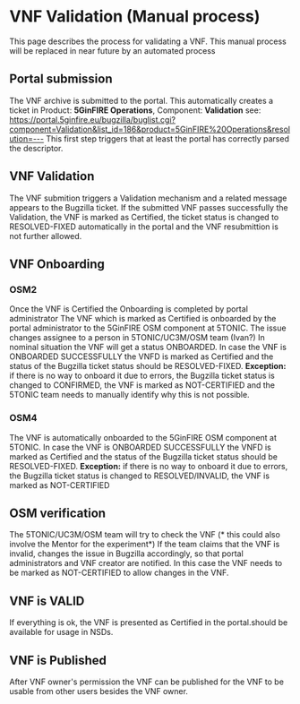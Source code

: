 <!-- TITLE: VNF Validation -->
<!-- SUBTITLE: Internal process for a VNF Validation -->

# VNF Validation (Manual process)

This page describes the process for validating a VNF. This manual process will be replaced in near future by an automated process

## Portal submission
The VNF archive is submitted to the portal. This automatically creates a ticket in  Product: **5GinFIRE Operations**, Component: **Validation**   see: https://portal.5ginfire.eu/bugzilla/buglist.cgi?component=Validation&list_id=186&product=5GinFIRE%20Operations&resolution=---
This first step triggers that at least the portal has correctly parsed the descriptor.

## VNF Validation
The VNF submition triggers a Validation mechanism and a related message appears to the Bugzilla ticket. If the submitted VNF passes successfully the Validation, the VNF is marked as Certified, the ticket status is changed to RESOLVED-FIXED automatically in the portal and the VNF resubmittion is not further allowed.

## VNF Onboarding
### OSM2
Once the VNF is Certified the Onboarding is completed by portal administrator
The VNF which is marked as Certified is onboarded by the portal administrator to the 5GinFIRE OSM component at 5TONIC. 
The issue changes assignee to a person in 5TONIC/UC3M/OSM team (Ivan?)
In nominal situation the VNF will get a status ONBOARDED.
In case the VNF is ONBOARDED SUCCESSFULLY the VNFD is marked as Certified and the status of the Bugzilla ticket status should be RESOLVED-FIXED.
**Exception:** if there is no way to onboard it due to errors, the Bugzilla ticket status is changed to CONFIRMED, the VNF is marked as NOT-CERTIFIED and the 5TONIC team needs to manually identify why this is not possible.

### OSM4
The VNF is automatically onboarded to the 5GinFIRE OSM component at 5TONIC. 
In case the VNF is ONBOARDED SUCCESSFULLY the VNFD is marked as Certified and the status of the Bugzilla ticket status should be RESOLVED-FIXED.
**Exception:** if there is no way to onboard it due to errors, the Bugzilla ticket status is changed to RESOLVED/INVALID, the VNF is marked as NOT-CERTIFIED 

## OSM verification
The 5TONIC/UC3M/OSM team will try to check the VNF (* this could also involve the Mentor for the experiment*)
If the team claims that the VNF is invalid, changes the issue in Bugzilla accordingly, so that portal administrators and VNF creator are notified. In this case the VNF needs to be marked as NOT-CERTIFIED to allow changes in the VNF.

## VNF is VALID
If everything is ok, the VNF is presented as Certified in the portal.should be available for usage in NSDs.

## VNF is Published
After VNF owner's permission the VNF can be published for the VNF to be usable from other users besides the VNF owner.
